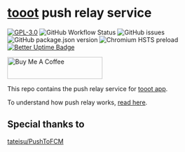 # [tooot](https://github.com/tooot-app/app) push relay service

[![GPL-3.0](https://img.shields.io/github/license/tooot-app/push?style=flat-square)](LICENSE) ![GitHub Workflow Status](https://img.shields.io/github/workflow/status/tooot-app/push/Publish%20production?style=flat-square) ![GitHub issues](https://img.shields.io/github/issues/tooot-app/push?style=flat-square) ![GitHub package.json version](https://img.shields.io/github/package-json/v/tooot-app/push?style=flat-square) ![Chromium HSTS preload](https://img.shields.io/hsts/preload/push.tooot.app?style=flat-square) [![Better Uptime Badge](https://betteruptime.com/status-badges/v1/monitor/6d1a.svg)](https://betteruptime.com/?utm_source=status_badge)

<a href="https://www.buymeacoffee.com/xmflsct" target="_blank"><img src="https://cdn.buymeacoffee.com/buttons/default-yellow.png" alt="Buy Me A Coffee" height="50" width="217"></a>

This repo contains the push relay service for [tooot app](https://github.com/tooot-app/app).

To understand how push relay works, [read here](https://tooot.app/how-push-works).

## Special thanks to

[tateisu/PushToFCM](https://github.com/tateisu/PushToFCM)
